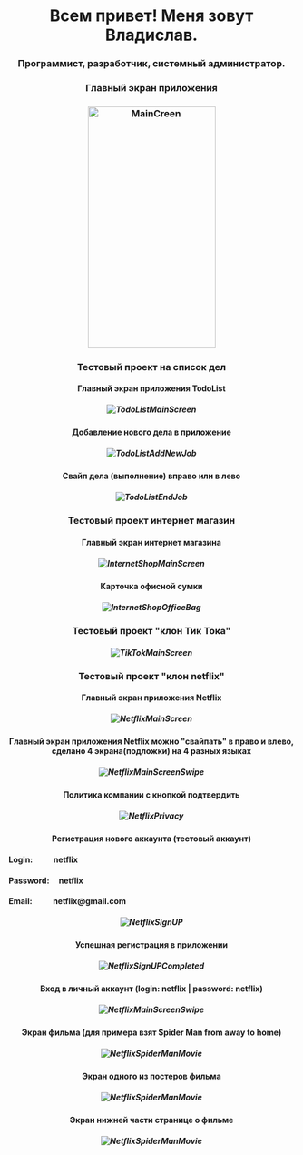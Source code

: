 <h1 align="center">Всем привет! Меня зовут Владислав.</h1>
<h3 align="center">Программист, разработчик, системный администратор.</h3>


<h3 align="center">Главный экран приложения</h3>
<h3  align="center"><img src="screenshotsforgithub/MainScreen.png" alt="MainCreen" width="225" height="425"></h3>


<h3 align="center">Тестовый проект на список дел</h3>
<h4 align="center"> Главный экран приложения TodoList </h4>
<h5  align="center"><img src="screenshotsforgithub/1.ToDoListMain.png" alt="TodoListMainScreen"></h5>
<h4 align="center"> Добавление нового дела в приложение </h4>
<h5  align="center"><img src="screenshotsforgithub/1.ToDoListAddNew.png" alt="TodoListAddNewJob"></h5>
<h4 align="center"> Свайп дела (выполнение) вправо или в лево </h4>
<h5  align="center"><img src="screenshotsforgithub/1.ToDoListSwipeRightOrLeft.png" alt="TodoListEndJob"></h5>

<h3 align="center">Тестовый проект интернет магазин</h3>
<h4 align="center"> Главный экран интернет магазина </h4>
<h5  align="center"><img src="screenshotsforgithub/2.InternetShopMainScreen.png" alt="InternetShopMainScreen"></h5>
<h4 align="center"> Карточка офисной сумки</h4>
<h5  align="center"><img src="screenshotsforgithub/2.InternetShopOfficeBag.png" alt="InternetShopOfficeBag"></h5>

<h3 align="center">Тестовый проект "клон Тик Тока"</h3>
<h5  align="center"><img src="screenshotsforgithub/3.TikTokMainScreen.png" alt="TikTokMainScreen"></h5>

<h3 align="center">Тестовый проект "клон netflix"</h3>
<h4 align="center"> Главный экран приложения Netflix </h4>
<h5  align="center"><img src="screenshotsforgithub/4.NetflixMainScreen.png" alt="NetflixMainScreen"></h5>
<h4 align="center"> Главный экран приложения Netflix можно "свайпать" в право и влево, сделано 4 экрана(подложки) на 4 разных языках </h4>
<h5  align="center"><img src="screenshotsforgithub/4.NetflixMainScreenSwipe.png" alt="NetflixMainScreenSwipe"></h5>
<h4 align="center"> Политика компании с кнопкой подтвердить </h4>
<h5  align="center"><img src="screenshotsforgithub/4.NetflixPrivacy.png" alt="NetflixPrivacy"></h5>
<h4 align="center"> Регистрация нового аккаунта (тестовый аккаунт) </h4>
<h4 align="left"> Login: &nbsp;&nbsp;&nbsp;&nbsp;&nbsp;&nbsp;&nbsp;&nbsp;&nbsp;&nbsp;netflix </h4>
<h4 align="left"> Password: &nbsp;&nbsp;&nbsp;&nbsp;netflix </h4>
<h4 align="left"> Email: &nbsp;&nbsp;&nbsp;&nbsp;&nbsp;&nbsp;&nbsp;&nbsp;&nbsp;&nbsp;netflix@gmail.com </h4>
<h5  align="center"><img src="screenshotsforgithub/4.NetflixSignUP.png" alt="NetflixSignUP"></h5>
<h4 align="center"> Успешная регистрация в приложении </h4>
<h5  align="center"><img src="screenshotsforgithub/4.NetflixSignUPCompleted.png" alt="NetflixSignUPCompleted"></h5>
<h4 align="center"> Вход в личный аккаунт (login: netflix | password: netflix) </h4>
<h5  align="center"><img src="screenshotsforgithub/4.NetflixLoginIn.png" alt="NetflixMainScreenSwipe"></h5>
<h4 align="center"> Экран фильма (для примера взят Spider Man from away to home) </h4>
<h5  align="center"><img src="screenshotsforgithub/4.NetflixSpiderManMovie.png" alt="NetflixSpiderManMovie"></h5>
<h4 align="center"> Экран одного из постеров фильма </h4>
<h5  align="center"><img src="screenshotsforgithub/4.NetflixSpiderManPosterMovie.png" alt="NetflixSpiderManMovie"></h5>
<h4 align="center"> Экран нижней части странице о фильме </h4>
<h5  align="center"><img src="screenshotsforgithub/4.NetflixSpiderMainScreen2.png" alt="NetflixSpiderManMovie"></h5>